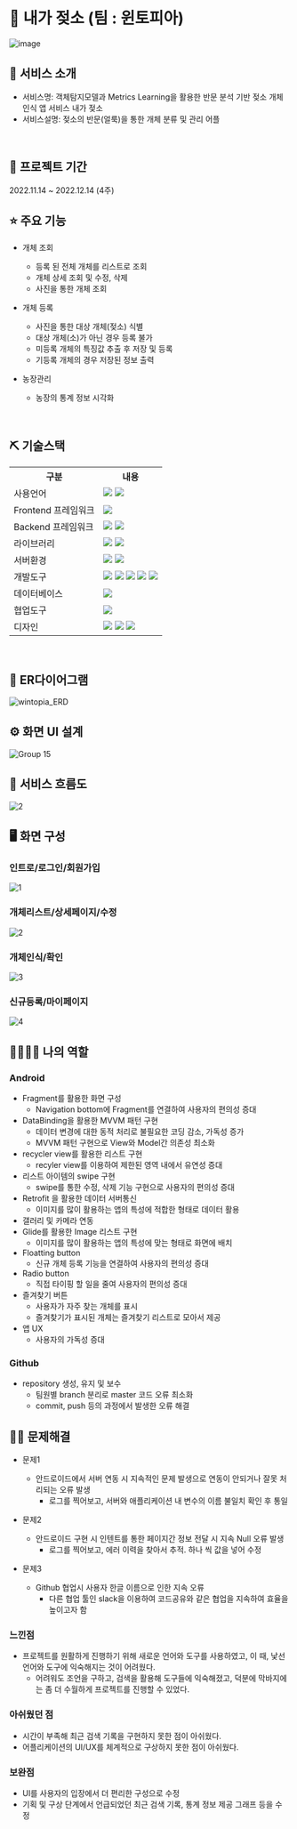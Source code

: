 #  📎 내가 젖소 (팀 : 윈토피아)
![image](https://user-images.githubusercontent.com/111676264/209074686-ef24a0db-287a-49c0-95f3-ee4dfb3adfe5.png)


## 👀 서비스 소개
* 서비스명: 객체탐지모델과 Metrics Learning을 활용한 반문 분석 기반 젖소 개체인식 앱 서비스 내가 젖소
* 서비스설명: 젖소의 반문(얼룩)을 통한 개체 분류 및 관리 어플
<br>

## 📅 프로젝트 기간
2022.11.14 ~ 2022.12.14 (4주)
<br>

## ⭐ 주요 기능
- 개체 조회
    - 등록 된 전체 개체를 리스트로 조회
    - 개체 상세 조회 및 수정, 삭제
    - 사진을 통한 개체 조회
- 개체 등록
    - 사진을 통한 대상 개체(젖소) 식별
    - 대상 개체(소)가 아닌 경우 등록 불가
    - 미등록 개체의 특징값 추출 후 저장 및 등록
    - 기등록 개체의 경우 저장된 정보 출력

- 농장관리
    - 농장의 통계 정보 시각화
<br>

## ⛏ 기술스택
<table>
    <tr>
        <th>구분</th>
        <th>내용</th>
    </tr>
    <tr>
        <td>사용언어</td>
        <td>
             <img src="https://img.shields.io/badge/Kotlin-7F52FF?style=for-the-badge&logo=Kotlin&logoColor=white"/>
             <img src="https://img.shields.io/badge/Python-3776AB?style=for-the-badge&logo=Python&logoColor=white"/>
        </td>
    </tr>
    <tr>
        <td>Frontend 프레임워크</td>
        <td>
          <img src="https://img.shields.io/badge/Android-3DDC84?style=for-the-badge&logo=Android&logoColor=white"/>
        </td>
    </tr>
    <tr>
        <td>Backend 프레임워크</td>
        <td>
            <img src="https://img.shields.io/badge/FastAPI-FFFFFF?style=for-the-badge&logo=FastAPI&logoColor=black"/>
            <img src="https://img.shields.io/badge/PyCharm-000000?style=for-the-badge&logo=PyCharm&logoColor=white"/>
        </td>
    </tr>
        <tr>
        <td>라이브러리</td>
        <td>
            <img src="https://img.shields.io/badge/Naver-03C75A?style=for-the-badge&logo=Naver&logoColor=white"/>
            <img src="https://img.shields.io/badge/Google-4285F4?style=for-the-badge&logo=Google&logoColor=white"/>
        </td>
    </tr>
        <tr>
        <td>서버환경</td>
        <td>
            <img src="https://img.shields.io/badge/Docker-2496ED?style=for-the-badge&logo=docker&logoColor=white">
            <img src="https://img.shields.io/badge/FastAPI-FFFFFF?style=for-the-badge&logo=FastAPI&logoColor=black"/>
        </td>
    </tr>
    <tr>
        <td>개발도구</td>
        <td>
            <img src="https://img.shields.io/badge/Eclipse-2C2255?style=for-the-badge&logo=Eclipse&logoColor=white"/> 
            <img src="https://img.shields.io/badge/VSCode-007ACC?style=for-the-badge&logo=VisualStudioCode&logoColor=white"/>
            <img src="https://img.shields.io/badge/Jupyter-F37626?style=for-the-badge&logo=Jupyter&logoColor=white"/>
            <img src="https://img.shields.io/badge/Anaconda-44A833?style=for-the-badge&logo=Anaconda&logoColor=white"/>
            <img src="https://img.shields.io/badge/IntelliJ IDEA-000000?style=for-the-badge&logo=IntelliJ IDEA&logoColor=white"/>
        </td>
    </tr>
    <tr>
        <td>데이터베이스</td>
        <td>
            <img src="https://img.shields.io/badge/MariaDB-003545?style=for-the-badge&logo=MariaDB&logoColor=white"/>
        </td>
    </tr>
        <tr>
        <td>협업도구</td>
        <td>
            <img src="https://img.shields.io/badge/GitHub-181717?style=for-the-badge&logo=GitHub&logoColor=white"/>
        </td>
    </tr>
    </tr>
        <tr>
        <td>디자인</td>
        <td>
            <img src="https://img.shields.io/badge/Figma-F24E1E?style=for-the-badge&logo=Figma&logoColor=white"/>
            <img src="https://img.shields.io/badge/Adobe XD-FF61F6?style=for-the-badge&logo=Adobe XD&logoColor=white"/>
            <img src="https://img.shields.io/badge/Adobe Photoshop-31A8FF?style=for-the-badge&logo=Adobe Photoshop&logoColor=white"/>
        </td>
    </tr>
</table>


<br>

## 📌 ER다이어그램
![wintopia_ERD](https://user-images.githubusercontent.com/111676264/209074853-1c186fc8-9718-429e-ad4d-a6b959440c05.png)
<br>

## ⚙ 화면 UI 설계
![Group 15](https://user-images.githubusercontent.com/111676264/209075856-a3d2e5fa-71a8-4c49-ad68-164b4427e5be.png)
<br>

## 📌 서비스 흐름도
![2](https://user-images.githubusercontent.com/111676264/209075611-6332eb0f-0afc-4c9e-8266-a16e19bf8fb6.png)
<br>

## 🖥 화면 구성

### 인트로/로그인/회원가입
![1](https://user-images.githubusercontent.com/111676264/209076492-79e34abc-1296-4ec8-93e7-b98c340455ce.png)
<br>

### 개체리스트/상세페이지/수정
![2](https://user-images.githubusercontent.com/111676264/209076498-953f1983-49ea-4739-974d-0c8eb0c51234.png)
<br>


### 개체인식/확인
![3](https://user-images.githubusercontent.com/111676264/209076500-147e8e0d-0e63-44ef-a547-987d3510af73.png)
<br>


### 신규등록/마이페이지
![4](https://user-images.githubusercontent.com/111676264/209076504-8c212642-9446-48b3-ac17-f4071bc90f61.png)
<br>

## 👨‍👩‍👦‍👦 나의 역할
### Android

- Fragment를 활용한 화면 구성
    - Navigation bottom에 Fragment를 연결하여 사용자의 편의성 증대
- DataBinding을 활용한 MVVM 패턴 구현
    - 데이터 변경에 대한 동적 처리로 불필요한 코딩 감소, 가독성 증가
    - MVVM 패턴 구현으로 View와 Model간 의존성 최소화
- recycler view를 활용한 리스트 구현
    - recyler view를 이용하여 제한된 영역 내에서 유연성 증대
- 리스트 아이템의 swipe 구현
    - swipe를 통한 수정, 삭제 기능 구현으로 사용자의 편의성 증대
- Retrofit 을 활용한 데이터 서버통신
    - 이미지를 많이 활용하는 앱의 특성에 적합한 형태로 데이터 활용
- 갤러리 및 카메라 연동
- Glide를 활용한 Image 리스트 구현
    - 이미지를 많이 활용하는 앱의 특성에 맞는 형태로 화면에 배치
- Floatting button
    - 신규 개체 등록 기능을 연결하여 사용자의 편의성 증대
- Radio button
    - 직접 타이핑 할 일을 줄여 사용자의 편의성 증대
- 즐겨찾기 버튼
    - 사용자가 자주 찾는 개체를 표시
    - 즐겨찾기가 표시된 개체는 즐겨찾기 리스트로 모아서 제공
- 앱 UX
    - 사용자의 가독성 증대

### Github

- repository 생성, 유지 및 보수
    - 팀원별 branch 분리로 master 코드 오류 최소화
    - commit, push 등의 과정에서 발생한 오류 해결


## 🤾‍♂️ 문제해결
  
* 문제1<br>
     - 안드로이드에서 서버 연동 시 지속적인 문제 발생으로 연동이 안되거나 잘못 처리되는 오류 발생
        - 로그를 찍어보고, 서버와 애플리케이션 내 변수의 이름 불일치 확인 후 통일
 
* 문제2<br>
     - 안드로이드 구현 시 인텐트를 통한 페이지간 정보 전달 시 지속 Null 오류 발생
        - 로그를 찍어보고, 에러 이력을 찾아서 추적. 하나 씩 값을 넣어 수정

* 문제3<br>
     - Github 협업시 사용자 한글 이름으로 인한 지속 오류
        - 다른 협업 툴인 slack을 이용하여 코드공유와 같은 협업을 지속하여 효율을 높이고자 함

### 느낀점
- 프로젝트를 원활하게 진행하기 위해 새로운 언어와 도구를 사용하였고, 이 때, 낯선 언어와 도구에 익숙해지는 것이 어려웠다.
  - 어려워도 조언을 구하고, 검색을 활용해 도구들에 익숙해졌고, 덕분에 막바지에는 좀 더 수월하게 프로젝트를 진행할 수 있었다.

### 아쉬웠던 점
- 시간이 부족해 최근 검색 기록을 구현하지 못한 점이 아쉬웠다.
- 어플리케이션의 UI/UX를 체계적으로 구상하지 못한 점이 아쉬웠다.

### 보완점
- UI를 사용자의 입장에서 더 편리한 구성으로 수정
- 기획 및 구상 단계에서 언급되었던 최근 검색 기록, 통계 정보 제공 그래프 등을 수정